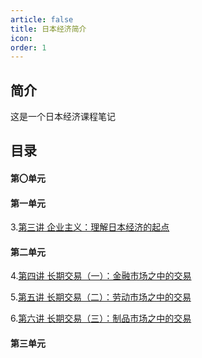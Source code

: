 ```yaml
---
article: false
title: 日本经济简介
icon: 
order: 1
---
```

## 简介
这是一个日本经济课程笔记
## 目录

#### 第〇单元 

#### 第一单元

3.[第三讲 企业主义：理解日本经济的起点](Japeco/Japeco-3.md)

#### 第二单元

4.[第四讲 长期交易（一）：金融市场之中的交易](Japeco/Japeco-4.md)

5.[第五讲 长期交易（二）：劳动市场之中的交易](Japeco/Japeco-5.md)

6.[第六讲 长期交易（三）：制品市场之中的交易](Japeco/Japeco-6.md)

#### 第三单元

 